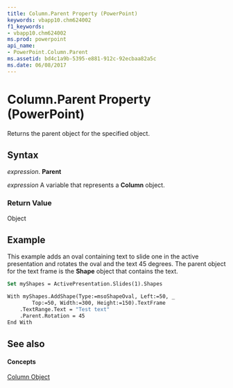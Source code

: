 ```yaml
---
title: Column.Parent Property (PowerPoint)
keywords: vbapp10.chm624002
f1_keywords:
- vbapp10.chm624002
ms.prod: powerpoint
api_name:
- PowerPoint.Column.Parent
ms.assetid: bd4c1a9b-5395-e881-912c-92ecbaa82a5c
ms.date: 06/08/2017
---
```



# Column.Parent Property (PowerPoint)

Returns the parent object for the specified object.


## Syntax

 _expression_. **Parent**

 _expression_ A variable that represents a **Column** object.


### Return Value

Object


## Example

This example adds an oval containing text to slide one in the active presentation and rotates the oval and the text 45 degrees. The parent object for the text frame is the  **Shape** object that contains the text.


```vb
Set myShapes = ActivePresentation.Slides(1).Shapes

With myShapes.AddShape(Type:=msoShapeOval, Left:=50, _
        Top:=50, Width:=300, Height:=150).TextFrame
    .TextRange.Text = "Test text"
    .Parent.Rotation = 45
End With
```


## See also


#### Concepts


[Column Object](PowerPoint.Column.md)

